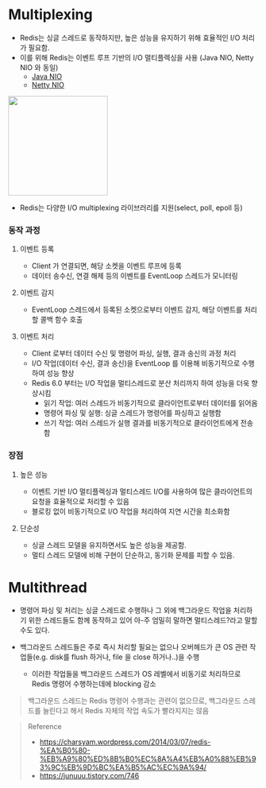 # Multiplexing
* Redis는 싱글 스레드로 동작하지만, 높은 성능을 유지하기 위해 효율적인 I/O 처리가 필요함. 
* 이를 위해 Redis는 이벤트 루프 기반의 I/O 멀티플렉싱을 사용 (Java NIO, Netty NIO 와 동일)
  * [Java NIO](https://github.com/JisooOh94/study/blob/master/%5BJava%5D%20NIO.md)
  * [Netty NIO](https://github.com/JisooOh94/study/blob/master/Reactive/4.%20Netty.md#nio)

<img src="https://user-images.githubusercontent.com/48702893/129528788-c0374bff-8735-4d9e-8c69-021a62b0d642.gif" width="200" height="200">

* Redis는 다양한 I/O multiplexing 라이브러리를 지원(select, poll, epoll 등)

### 동작 과정
1. 이벤트 등록
   * Client 가 연결되면, 해당 소켓을 이벤트 루프에 등록 
   * 데이터 송수신, 연결 해제 등의 이벤트를 EventLoop 스레드가 모니터링

2. 이벤트 감지 
   * EventLoop 스레드에서 등록된 소켓으로부터 이벤트 감지, 해당 이벤트를 처리할 콜백 함수 호출

3. 이벤트 처리 
   * Client 로부터 데이터 수신 및 명령어 파싱, 실행, 결과 송신의 과정 처리
   * I/O 작업(데이터 수신, 결과 송신)을 EventLoop 를 이용해 비동기적으로 수행하여 성능 향상
   * Redis 6.0 부터는 I/O 작업을 멀티스레드로 분산 처리까지 하여 성능을 더욱 향상시킴
     * 읽기 작업: 여러 스레드가 비동기적으로 클라이언트로부터 데이터를 읽어옴
     * 명령어 파싱 및 실행: 싱글 스레드가 명령어를 파싱하고 실행함
     * 쓰기 작업: 여러 스레드가 실행 결과를 비동기적으로 클라이언트에게 전송함

### 장점
1. 높은 성능 
   * 이벤트 기반 I/O 멀티플렉싱과 멀티스레드 I/O를 사용하여 많은 클라이언트의 요청을 효율적으로 처리할 수 있음 
   * 블로킹 없이 비동기적으로 I/O 작업을 처리하여 지연 시간을 최소화함

2. 단순성
   * 싱글 스레드 모델을 유지하면서도 높은 성능을 제공함. 
   * 멀티 스레드 모델에 비해 구현이 단순하고, 동기화 문제를 피할 수 있음.


# Multithread
* 명령어 파싱 및 처리는 싱글 스레드로 수행하나 그 외에 백그라운드 작업을 처리하기 위한 스레드들도 함께 동작하고 있어 아-주 엄밀히 말하면 멀티스레드?라고 말할 수도 있다. 

* 백그라운드 스레드들은 주로 즉시 처리할 필요는 없으나 오버헤드가 큰 OS 관련 작업들(e.g. disk를 flush 하거나, file 을 close 하거나..)을 수행
  * 이러한 작업들을 백그라운드 스레드가 OS 레벨에서 비동기로 처리하므로 Redis 명령어 수행하는데에 blocking 감소

> 백그라운드 스레드는 Redis 명령어 수행과는 관련이 없으므로, 백그라운드 스레드를 늘린다고 해서 Redis 자체의 작업 속도가 빨라지지는 않음 

> Reference
> * https://charsyam.wordpress.com/2014/03/07/redis-%EA%B0%80-%EB%A9%80%ED%8B%B0%EC%8A%A4%EB%A0%88%EB%93%9C%EB%9D%BC%EA%B5%AC%EC%9A%94/
> * https://junuuu.tistory.com/746
